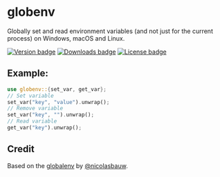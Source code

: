 # globenv
Globally set and read environment variables (and not just for the current process) on Windows, macOS and Linux.

[![Version badge](https://img.shields.io/crates/v/globenv.svg)](https://crates.io/crates/globenv)
[![Downloads badge](https://img.shields.io/crates/d/globenv.svg)](https://crates.io/crates/globenv)
[![License badge](https://img.shields.io/crates/l/globenv.svg)](https://crates.io/crates/globenv)

## Example:
```rust
use globenv::{set_var, get_var};
// Set variable
set_var("key", "value").unwrap();
// Remove variable
set_var("key", "").unwrap();
// Read variable
get_var("key").unwrap();
```

## Credit
Based on the [globalenv](https://github.com/nicolasbauw/globalenv) by [@nicolasbauw](https://github.com/nicolasbauw).
